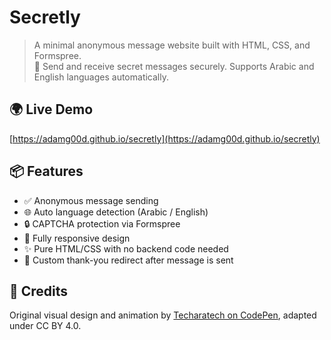 # Secretly

> A minimal anonymous message website built with HTML, CSS, and Formspree.  
> 💌 Send and receive secret messages securely. Supports Arabic and English languages automatically.

## 🌍 Live Demo

[https://adamg00d.github.io/secretly](https://adamg00d.github.io/secretly)

## 📦 Features

- ✅ Anonymous message sending
- 🌐 Auto language detection (Arabic / English)
- 🔒 CAPTCHA protection via Formspree
- 📱 Fully responsive design
- ✨ Pure HTML/CSS with no backend code needed
- 📨 Custom thank-you redirect after message is sent

## 👥 Credits

Original visual design and animation by [Techaratech on CodePen](https://codepen.io/techaratech/pen/PorYrdx), adapted under CC BY 4.0.

